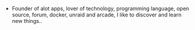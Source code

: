 - Founder of alot apps, lover of technology, programming language, open source, forum, docker, unraid and arcade, I like to discover and learn new things..
  <br>
















































































































































































































































































































































































































































































































































































































































































































